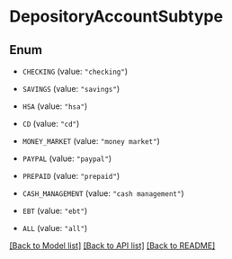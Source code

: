 # DepositoryAccountSubtype

## Enum


* `CHECKING` (value: `"checking"`)

* `SAVINGS` (value: `"savings"`)

* `HSA` (value: `"hsa"`)

* `CD` (value: `"cd"`)

* `MONEY_MARKET` (value: `"money market"`)

* `PAYPAL` (value: `"paypal"`)

* `PREPAID` (value: `"prepaid"`)

* `CASH_MANAGEMENT` (value: `"cash management"`)

* `EBT` (value: `"ebt"`)

* `ALL` (value: `"all"`)


[[Back to Model list]](../README.md#documentation-for-models) [[Back to API list]](../README.md#documentation-for-api-endpoints) [[Back to README]](../README.md)


